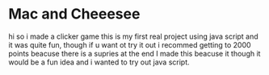 # Mac and Cheeesee
hi so i made a clicker game this is my first real project using java script and it was quite fun, though if u want ot try it out i recommed getting to 2000 points beacuse there is a supries at the end
I made this beacuse it though it would be a fun idea and i wanted to try out java script.
